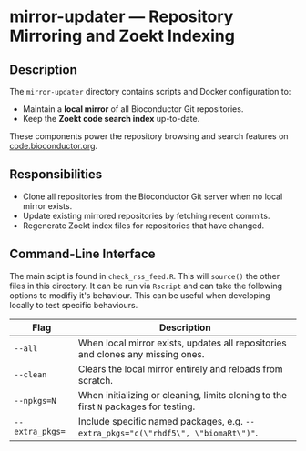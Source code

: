 # mirror-updater — Repository Mirroring and Zoekt Indexing

## Description
The `mirror-updater` directory contains scripts and Docker configuration to:
- Maintain a **local mirror** of all Bioconductor Git repositories.
- Keep the **Zoekt code search index** up-to-date.

These components power the repository browsing and search features on [code.bioconductor.org](https://code.bioconductor.org).

## Responsibilities
- Clone all repositories from the Bioconductor Git server when no local mirror exists.
- Update existing mirrored repositories by fetching recent commits.
- Regenerate Zoekt index files for repositories that have changed.

## Command-Line Interface

The main scipt is found in `check_rss_feed.R`.  This will `source()` the other files in this directory.  It can be run via `Rscript` and can take the following options to modifiy it's behaviour.  This can be useful when developing locally to test specific behaviours.

| Flag            | Description |
|-----------------|-------------|
| `--all`         | When local mirror exists, updates all repositories and clones any missing ones. |
| `--clean`       | Clears the local mirror entirely and reloads from scratch. |
| `--npkgs=N`     | When initializing or cleaning, limits cloning to the first `N` packages for testing. |
| `--extra_pkgs=` | Include specific named packages, e.g. `--extra_pkgs="c(\"rhdf5\", \"biomaRt\")"`. |

